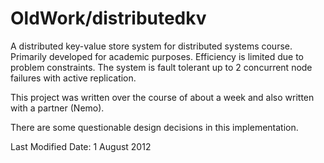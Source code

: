 OldWork/distributedkv
=====================

A distributed key-value store system for distributed systems course. Primarily developed for academic purposes.
Efficiency is limited due to problem constraints. The system is fault tolerant up to 2 concurrent node failures
with active replication.

This project was written over the course of about a week and also written with a partner (Nemo).

There are some questionable design decisions in this implementation.

Last Modified Date: 1 August 2012